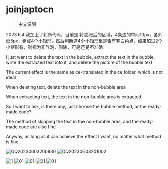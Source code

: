 # joinjaptocn

> [中文说明](README_CN.md) 

2023.6.4 我加上了判断代码，目前是 将膨胀后的区域，4条边的中间10px，各外延5px，组成4个小矩形，然后判断这4个小矩形里是否有非白色点，如果超过2个小矩形有，则视为非气泡，删除，可是还是不准确

I just want to delete the text in the bubble, extract the text in the bubble, write the extracted text into it, and delete the picture of the bubble text

The current effect is the same as ce-translated in the ce folder, which is not ideal

When deleting text, delete the text in the non-bubble area

When extracting text, the text in the non-bubble area is extracted

So I want to ask, is there any, just choose the bubble method, or the ready-made code?

The method of skipping the text in the non-bubble area, and the ready-made code are also fine

Anyway, as long as it can achieve the effect I want, no matter what method is fine.

![QQ20230603200930](https://github.com/1439707509/joinjaptocn/assets/128567416/588c792f-9a9a-4acf-ac7c-5931e1cc9c71)
![QQ20230603201002](https://github.com/1439707509/joinjaptocn/assets/128567416/1ee85caa-9acb-457a-b5c8-49840a21729a)


![1](https://github.com/1439707509/joinjaptocn/assets/128567416/7c4187dc-c954-4403-87ce-6b166c803092)
![01](https://github.com/1439707509/joinjaptocn/assets/128567416/70b9c0e1-3d19-4d58-9c64-083e1d959845)
![01](https://github.com/1439707509/joinjaptocn/assets/128567416/01f9c25d-10a6-489b-a7ac-881db339bd4e)
![01](https://github.com/1439707509/joinjaptocn/assets/128567416/aff78be4-a86d-4929-812c-6e606e41f941)
![01](https://github.com/1439707509/joinjaptocn/assets/128567416/c620ce24-aec9-45f4-8b85-c8154bf266d0)

